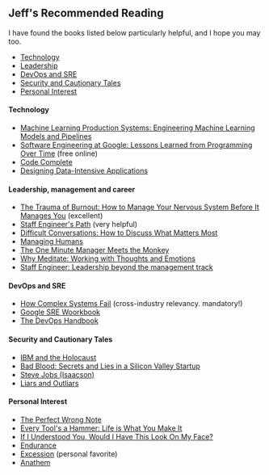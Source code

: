 ## Jeff's Recommended Reading

I have found the books listed below particularly helpful, and I hope you may too.

- [Technology](#technology)
- [Leadership](#leadership-management-and-career)
- [DevOps and SRE](#devops-and-sre)
- [Security and Cautionary Tales](#security-and-cautionary-tales)
- [Personal Interest](#personal-interest)


#### Technology
* [Machine Learning Production Systems: Engineering Machine Learning Models and Pipelines](https://www.oreilly.com/library/view/machine-learning-production/9781098156008/)
* [Software Engineering at Google: Lessons Learned from Programming Over Time](https://abseil.io/resources/swe-book) (free online)
* [Code Complete](https://www.oreilly.com/library/view/code-complete-2nd/0735619670/)
* [Designing Data-Intensive Applications](https://www.oreilly.com/library/view/designing-data-intensive-applications/9781491903063/)

#### Leadership, management and career
* [The Trauma of Burnout: How to Manage Your Nervous System Before It Manages You](https://www.goodreads.com/en/book/show/212924023-the-trauma-of-burnout) (excellent)
* [Staff Engineer's Path](https://www.oreilly.com/library/view/the-staff-engineers/9781098118723/) (very helpful)
* [Difficult Conversations: How to Discuss What Matters Most](https://www.goodreads.com/en/book/show/774088)
* [Managing Humans](https://www.oreilly.com/library/view/managing-humans-biting/9781430243144/)
* [The One Minute Manager Meets the Monkey](https://www.goodreads.com/en/book/show/770565)
* [Why Meditate: Working with Thoughts and Emotions](https://www.goodreads.com/book/show/8725111-why-meditate)
* [Staff Engineer: Leadership beyond the management track](https://staffeng.com/book/)

#### DevOps and SRE
* [How Complex Systems Fail](https://www.adaptivecapacitylabs.com/HowComplexSystemsFail.pdf) (cross-industry relevancy. mandatory!)
* [Google SRE Woorkbook](https://sre.google/workbook/table-of-contents/)
* [The DevOps Handbook](https://www.oreilly.com/library/view/the-devops-handbook/9781457191381/)

#### Security and Cautionary Tales
* [IBM and the Holocaust](https://en.wikipedia.org/wiki/IBM_and_the_Holocaust)
* [Bad Blood: Secrets and Lies in a Silicon Valley Startup](https://openlibrary.org/books/OL26470511M/Bad_Blood)
* [Steve Jobs (Isaacson)](https://openlibrary.org/works/OL16085155W/Steve_Jobs)
* [Liars and Outliars](https://www.schneier.com/books/liars-and-outliers/)

#### Personal Interest
* [The Perfect Wrong Note](https://www.goodreads.com/book/show/27585.The_Perfect_Wrong_Note)
* [Every Tool's a Hammer: Life is What You Make It](https://www.goodreads.com/en/book/show/43319933)
* [If I Understood You, Would I Have This Look On My Face?](https://www.goodreads.com/en/book/show/40600256)
* [Endurance](https://www.goodreads.com/book/show/139069.Endurance)
* [Excession](https://www.goodreads.com/book/show/12013.Excession) (personal favorite)
* [Anathem](https://en.wikipedia.org/wiki/Anathem)
